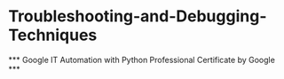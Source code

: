 # Troubleshooting-and-Debugging-Techniques
*** Google IT Automation with Python Professional Certificate by Google ***
